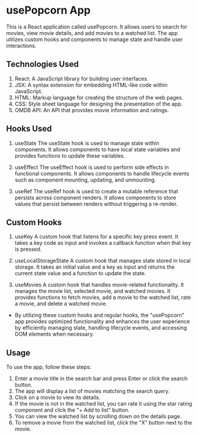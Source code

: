 # usePopcorn App

This is a React application called usePopcorn.
It allows users to search for movies, view movie details, and add movies to a watched list.
The app utilizes custom hooks and components to manage state and handle user interactions.

## Technologies Used

1. React: A JavaScript library for building user interfaces.
2. JSX: A syntax extension for embedding HTML-like code within JavaScript.
3. HTML: Markup language for creating the structure of the web pages.
4. CSS: Style sheet language for designing the presentation of the app.
5. OMDB API: An API that provides movie information and ratings.

## Hooks Used

1. useState
   The useState hook is used to manage state within components.
   It allows components to have local state variables and provides functions to update these variables.

2. useEffect
   The useEffect hook is used to perform side effects in functional components.
   It allows components to handle lifecycle events such as component mounting, updating, and unmounting.

3. useRef
   The useRef hook is used to create a mutable reference that persists across component renders.
   It allows components to store values that persist between renders without triggering a re-render.

## Custom Hooks

1. useKey
   A custom hook that listens for a specific key press event.
   It takes a key code as input and invokes a callback function when that key is pressed.

2. useLocalStorageState
   A custom hook that manages state stored in local storage.
   It takes an initial value and a key as input and returns the current state value and a function to update the state.

3. useMovies
   A custom hook that handles movie-related functionality.
   It manages the movie list, selected movie, and watched movies.
   It provides functions to fetch movies, add a movie to the watched list, rate a movie, and delete a watched movie.

- By utilizing these custom hooks and regular hooks, the "usePopcorn" app provides optimized functionality and enhances the user experience by efficiently managing state, handling lifecycle events, and accessing DOM elements when necessary.

## Usage

To use the app, follow these steps:

1. Enter a movie title in the search bar and press Enter or click the search button.
2. The app will display a list of movies matching the search query.
3. Click on a movie to view its details.
4. If the movie is not in the watched list, you can rate it using the star rating component and click the "+ Add to list" button.
5. You can view the watched list by scrolling down on the details page.
6. To remove a movie from the watched list, click the "X" button next to the movie.
